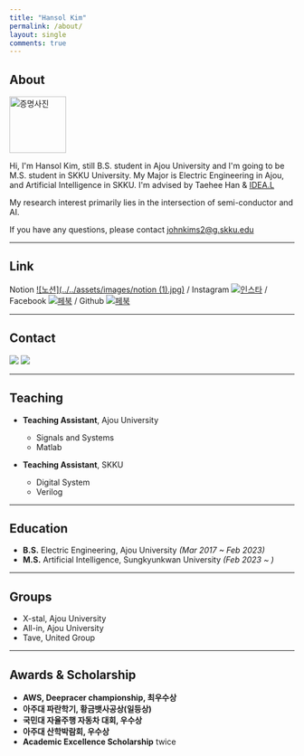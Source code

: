 ```yaml
---
title: "Hansol Kim"
permalink: /about/
layout: single
comments: true
---
```


## About

<img src="../../assets/images/증명사진.jpg" width="100px" height="100px" title="증명사진" alt="증명사진"><img><br/>

Hi, I'm Hansol Kim, still B.S. student in Ajou University and I'm going to be M.S. student in SKKU University. My Major is Electric Engineering in Ajou, and Artificial Intelligence in SKKU. I'm advised by Taehee Han & [IDEA.L](https://sites.google.com/view/idealab400525/home/)

My research interest primarily lies in the intersection of semi-conductor and AI. 

If you have any questions, please contact <johnkims2@g.skku.edu>

---
## Link
Notion
[![노션](../../assets/images/notion (1).jpg)](https://thoracic-asiago-663.notion.site/Hansol-Kim-e552b0f2ac4a489188d45e5ca1e634df)
/ Instagram
[![인스타](../../assets/images/insta.jpg)](https://www.instagram.com/johnkims222/)
/ Facebook
[![페북](../../assets/images/facebook.png)](https://www.facebook.com/profile.php?id=100024496358612) 
/ Github
[![페북](../../assets/images/github.png)](https://github.com/hansollasido)


---
## Contact
<a href="mailto:johnkims2@g.skku.edu"><img src="https://img.shields.io/badge/Gmail-000000?style=flat-square&logo=Gmail&logoColor=white"/></a>
<a href="mailto:johnkims2@naver.com"><img src="https://img.shields.io/badge/Naver-000000?style=flat-square&logo=Naver&logoColor=white"/></a>


---
## Teaching

- **Teaching Assistant**, Ajou University
    - Signals and Systems
    - Matlab

- **Teaching Assistant**, SKKU
    - Digital System
    - Verilog

---

## Education

- **B.S.** Electric Engineering, Ajou University *(Mar 2017 ~ Feb 2023)*
- **M.S.** Artificial Intelligence, Sungkyunkwan University *(Feb 2023 ~ )*

---

## Groups

- X-stal, Ajou University
- All-in, Ajou University
- Tave, United Group

---

## Awards & Scholarship

- **AWS, Deepracer championship, 최우수상**
- **아주대 파란학기, 황금뱃사공상(일등상)**
- **국민대 자율주행 자동차 대회, 우수상**
- **아주대 산학박람회, 우수상**
- **Academic Excellence Scholarship** twice